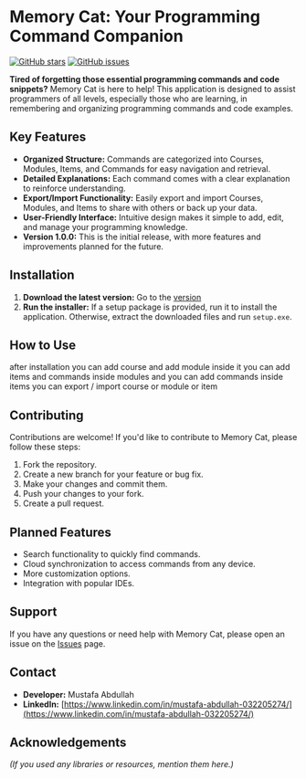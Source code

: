 # Memory Cat: Your Programming Command Companion


[![GitHub stars](https://img.shields.io/github/stars/sasa00elsaedy/memory-cat)](https://github.com/sasa00elsaedy/memory-cat/stargazers)
[![GitHub issues](https://img.shields.io/github/issues/sasa00elsaedy/memory-cat)](https://github.com/sasa00elsaedy/memory-cat/issues)

**Tired of forgetting those essential programming commands and code snippets?**  Memory Cat is here to help! This application is designed to assist programmers of all levels, especially those who are learning, in remembering and organizing programming commands and code examples.

## Key Features

*   **Organized Structure:** Commands are categorized into Courses, Modules, Items, and Commands for easy navigation and retrieval.
*   **Detailed Explanations:** Each command comes with a clear explanation to reinforce understanding.
*   **Export/Import Functionality:** Easily export and import Courses, Modules, and Items to share with others or back up your data.
*   **User-Friendly Interface:** Intuitive design makes it simple to add, edit, and manage your programming knowledge.
*   **Version 1.0.0:** This is the initial release, with more features and improvements planned for the future.


## Installation

1.  **Download the latest version:** Go to the [version](https://github.com/sasa00elsaedy/memory-cat/raw/refs/heads/main/memory_cat.7z)
2.  **Run the installer:** If a setup package is provided, run it to install the application. Otherwise, extract the downloaded files and run `setup.exe`.

## How to Use
after installation you can add course and add module inside it 
you can add items and commands inside modules
and you can add commands inside items 
you can export / import course or module or item

## Contributing

Contributions are welcome! If you'd like to contribute to Memory Cat, please follow these steps:

1.  Fork the repository.
2.  Create a new branch for your feature or bug fix.
3.  Make your changes and commit them.
4.  Push your changes to your fork.
5.  Create a pull request.

## Planned Features

*   Search functionality to quickly find commands.
*   Cloud synchronization to access commands from any device.
*   More customization options.
*   Integration with popular IDEs.

## Support

If you have any questions or need help with Memory Cat, please open an issue on the [Issues](https://github.com/sasa00elsaedy/memory-cat/issues) page.



## Contact

*   **Developer:** Mustafa Abdullah
*   **LinkedIn:** [https://www.linkedin.com/in/mustafa-abdullah-032205274/](https://www.linkedin.com/in/mustafa-abdullah-032205274/)

## Acknowledgements

*(If you used any libraries or resources, mention them here.)*
